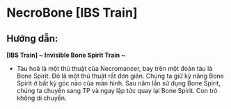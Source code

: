 # NecroBone \[IBS Train]

## Hướng dẫn:

**\[IBS Train] \~ Invisible Bone Spirit Train \~**

* Tàu hoả là một thủ thuật của Necromancer, bay trên một đoàn tàu là Bone Spirit. Đó là một thủ thuật rất đơn giản. Chúng ta giữ kỹ năng Bone Spirit ở bất kỳ góc nào của màn hình. Sau năm lần sử dụng Bone Spirit, chúng ta chuyển sang TP và ngay lập tức quay lại Bone Spirit. Con trỏ không di chuyển.
